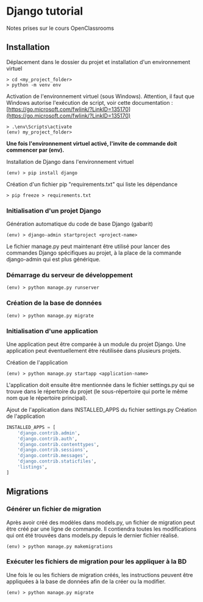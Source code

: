 # Django tutorial
Notes prises sur le cours OpenClassrooms

## Installation
Déplacement dans le dossier du projet et installation d'un environnement virtuel

```shell
> cd <my_project_folder>
> python -m venv env
```

Activation de l'environnement virtuel (sous Windows). Attention, il faut que Windows autorise l'exécution de script, voir cette documentation : [https://go.microsoft.com/fwlink/?LinkID=135170](https://go.microsoft.com/fwlink/?LinkID=135170)

```shell
> .\env\Scripts\activate
(env) my_project_folder>
```
**Une fois l'environnement virtuel activé, l'invite de commande doit commencer par (env).**

Installation de Django dans l'environnement virtuel

```shell
(env) > pip install django
```

Création d'un fichier pip "requirements.txt" qui liste les dépendance

```shell
> pip freeze > requirements.txt
```

### Initialisation d'un projet Django

Génération automatique du code de base Django (gabarit)
```shell
(env) > django-admin startproject <project-name>
```
Le fichier manage.py peut maintenant être utilisé pour lancer des commandes Django spécifiques au projet, à la place de la commande django-admin qui est plus générique.

### Démarrage du serveur de développement

```shell
(env) > python manage.py runserver
```

### Création de la base de données

```shell
(env) > python manage.py migrate
```

### Initialisation d'une application
Une application peut être comparée à un module du projet Django. Une application peut éventuellement être réutilisée dans plusieurs projets.

Création de l'application
```shell
(env) > python manage.py startapp <application-name>
```

L'application doit ensuite être mentionnée dans le fichier settings.py qui se trouve dans le répertoire du projet (le sous-répertoire qui porte le même nom que le répertoire principal).

Ajout de l'application dans INSTALLED_APPS du fichier settings.py
Création de l'application
```python
INSTALLED_APPS = [
    'django.contrib.admin',
    'django.contrib.auth',
    'django.contrib.contenttypes',
    'django.contrib.sessions',
    'django.contrib.messages',
    'django.contrib.staticfiles',
    'listings',
]
```

## Migrations

### Générer un fichier de migration
Après avoir créé des modèles dans models.py, un fichier de migration peut être créé par une ligne de commande. Il contiendra toutes les modifications qui ont été trouvées dans models.py depuis le dernier fichier réalisé.

```shell
(env) > python manage.py makemigrations
```

### Exécuter les fichiers de migration pour les appliquer à la BD
Une fois le ou les fichiers de migration créés, les instructions peuvent être appliquées à la base de données afin de la créer ou la modifier.

```shell
(env) > python manage.py migrate
```
